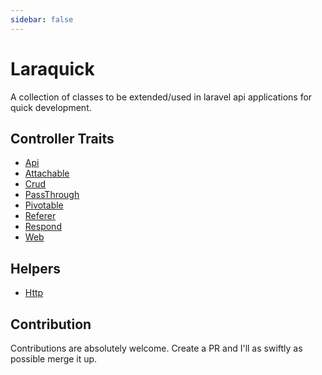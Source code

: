 ```yaml
---
sidebar: false
---
```

# Laraquick

A collection of classes to be extended/used in laravel api applications for quick
development.


## Controller Traits

- [Api](/controllers/traits/api)
- [Attachable](/controllers/traits/attachable)
- [Crud](/controllers/traits/crud)
- [PassThrough](/controllers/traits/pass-through)
- [Pivotable](/controllers/traits/pivotable)
- [Referer](/controllers/traits/referer)
- [Respond](/controllers/traits/respond)
- [Web](/controllers/traits/web)

## Helpers

- [Http](/helpers/http)

## Contribution

Contributions are absolutely welcome. Create a PR and I'll as swiftly as possible
merge it up.
